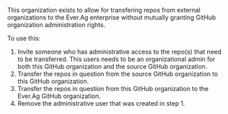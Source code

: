 This organization exists to allow for transfering repos from external organizations to the Ever.Ag enterprise without mutually granting GitHub organization administration rights.

To use this:
1. Invite someone who has administrative access to the repo(s) that need to be transferred. This users needs to be an organizational admin for both this GitHub organization and the source GitHub organization.
2. Transfer the repos in question from the source GitHub organization to this GitHub organization.
3. Transfer the repos in question from this GitHub organization to the Ever.Ag GitHub organization.
4. Remove the administrative user that was created in step 1.
